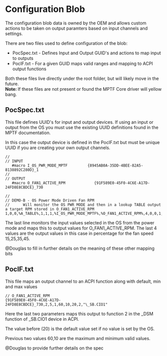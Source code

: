 # Configuration Blob
The configuration blob data is owned by the OEM and allows custom actions to be taken on output paramters based on input channels and settings.

There are two files used to define configuration of the blob:
 - PocSpec.txt -  Defines Input and Output GUID's and actions to map input to outputs
 - PocIF.txt - For a given GUID maps valid ranges and mapping to ACPI output functions

Both these files live directly under the root folder, but will likely move in the future.
<br><b>Note: </b> If these files are not present or found the MPTF Core driver will yellow bang.

 ## PocSpec.txt
This file defines UUID's for input and output devices. If using an input or output from the OS you must use the existing UUID definitions found in the MPTF documentation.

In this case the output device is defined in the PocIF.txt but must be unique UUID if you are creating your own output channels.

```
//
// INPUT
   #macro I_OS_PWR_MODE_MPTF         {8945AB0A-35DD-4BEE-82A5-8138892C280D}_1
//
// OUTPUT
   #macro O_FAN1_ACTIVE_RPM           	{91F589E0-45F0-4C6E-A17D-24FD8E8CBDCE}_730

//
// DEMO-B - OS Power Mode Driven Fan RPM
//		Will monitor the OS PWR MODE and then in a lookup TABLE output a target RPM stored in O_FAN1_ACTIVE_RPM
1,0,0,%A_TABLE%,1,1,1,%I_OS_PWR_MODE_MPTF%,%O_FAN1_ACTIVE_RPM%,4,0,0,1,3,5,7,2,4,6,7,15,25,35,45
```

The last line monitors the input values selected in the OS from the power mode and maps this to output values for O_FAN1_ACTIVE_RPM. The last 4 values are the output values in this case in percentage for the fan speed 15,25,35,45. 

@Douglas to fill in further details on the meaning of these other mapping bits

## PocIF.txt
This file maps an output channel to an ACPI function along with default, min and max values

```
// O_FAN1_ACTIVE_RPM  
{91F589E0-45F0-4C6E-A17D-24FD8E8CBDCE}_730,2,5,1,60,10,20,2,"\_SB.CIO1"
```

Here the last two parameters maps this output to function 2 in the _DSM function of \_SB.CIO1 device in ACPI.

The value before (20) is the default value set if no value is set by the OS.

Previous two values 60,10 are the maximum and minimum valid values.

@Douglas to provide further details on the spec